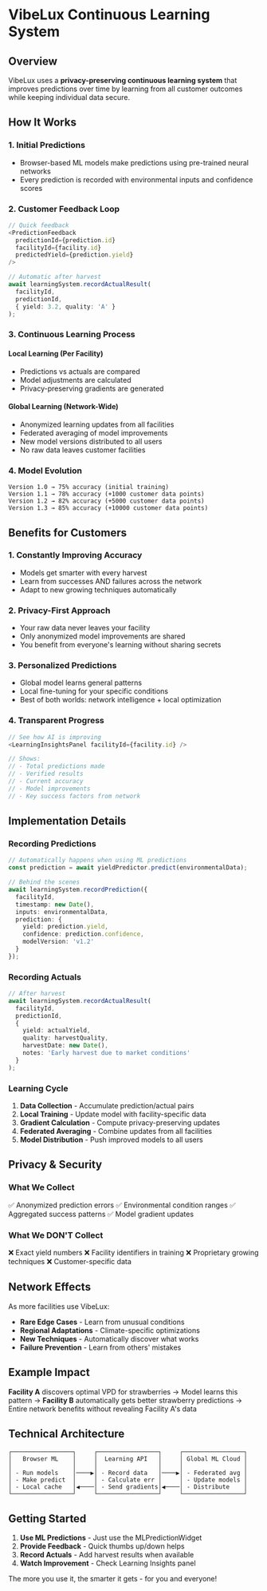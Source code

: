 # VibeLux Continuous Learning System

## Overview

VibeLux uses a **privacy-preserving continuous learning system** that improves predictions over time by learning from all customer outcomes while keeping individual data secure.

## How It Works

### 1. **Initial Predictions**
- Browser-based ML models make predictions using pre-trained neural networks
- Every prediction is recorded with environmental inputs and confidence scores

### 2. **Customer Feedback Loop**
```typescript
// Quick feedback
<PredictionFeedback 
  predictionId={prediction.id}
  facilityId={facility.id}
  predictedYield={prediction.yield}
/>

// Automatic after harvest
await learningSystem.recordActualResult(
  facilityId,
  predictionId, 
  { yield: 3.2, quality: 'A' }
);
```

### 3. **Continuous Learning Process**

#### Local Learning (Per Facility)
- Predictions vs actuals are compared
- Model adjustments are calculated
- Privacy-preserving gradients are generated

#### Global Learning (Network-Wide)
- Anonymized learning updates from all facilities
- Federated averaging of model improvements
- New model versions distributed to all users
- No raw data leaves customer facilities

### 4. **Model Evolution**
```
Version 1.0 → 75% accuracy (initial training)
Version 1.1 → 78% accuracy (+1000 customer data points)
Version 1.2 → 82% accuracy (+5000 customer data points)
Version 1.3 → 85% accuracy (+10000 customer data points)
```

## Benefits for Customers

### **1. Constantly Improving Accuracy**
- Models get smarter with every harvest
- Learn from successes AND failures across the network
- Adapt to new growing techniques automatically

### **2. Privacy-First Approach**
- Your raw data never leaves your facility
- Only anonymized model improvements are shared
- You benefit from everyone's learning without sharing secrets

### **3. Personalized Predictions**
- Global model learns general patterns
- Local fine-tuning for your specific conditions
- Best of both worlds: network intelligence + local optimization

### **4. Transparent Progress**
```typescript
// See how AI is improving
<LearningInsightsPanel facilityId={facility.id} />

// Shows:
// - Total predictions made
// - Verified results
// - Current accuracy
// - Model improvements
// - Key success factors from network
```

## Implementation Details

### Recording Predictions
```typescript
// Automatically happens when using ML predictions
const prediction = await yieldPredictor.predict(environmentalData);

// Behind the scenes
await learningSystem.recordPrediction({
  facilityId,
  timestamp: new Date(),
  inputs: environmentalData,
  prediction: {
    yield: prediction.yield,
    confidence: prediction.confidence,
    modelVersion: 'v1.2'
  }
});
```

### Recording Actuals
```typescript
// After harvest
await learningSystem.recordActualResult(
  facilityId,
  predictionId,
  {
    yield: actualYield,
    quality: harvestQuality,
    harvestDate: new Date(),
    notes: 'Early harvest due to market conditions'
  }
);
```

### Learning Cycle
1. **Data Collection** - Accumulate prediction/actual pairs
2. **Local Training** - Update model with facility-specific data
3. **Gradient Calculation** - Compute privacy-preserving updates
4. **Federated Averaging** - Combine updates from all facilities
5. **Model Distribution** - Push improved models to all users

## Privacy & Security

### What We Collect
✅ Anonymized prediction errors
✅ Environmental condition ranges
✅ Aggregated success patterns
✅ Model gradient updates

### What We DON'T Collect
❌ Exact yield numbers
❌ Facility identifiers in training
❌ Proprietary growing techniques
❌ Customer-specific data

## Network Effects

As more facilities use VibeLux:
- **Rare Edge Cases** - Learn from unusual conditions
- **Regional Adaptations** - Climate-specific optimizations
- **New Techniques** - Automatically discover what works
- **Failure Prevention** - Learn from others' mistakes

## Example Impact

**Facility A** discovers optimal VPD for strawberries
→ Model learns this pattern
→ **Facility B** automatically gets better strawberry predictions
→ Entire network benefits without revealing Facility A's data

## Technical Architecture

```
┌─────────────────┐     ┌─────────────────┐     ┌─────────────────┐
│   Browser ML    │     │  Learning API   │     │ Global ML Cloud │
│                 │     │                 │     │                 │
│ - Run models    │────▶│ - Record data   │────▶│ - Federated avg │
│ - Make predict  │     │ - Calculate err │     │ - Update models │
│ - Local cache   │◀────│ - Send gradients│◀────│ - Distribute    │
└─────────────────┘     └─────────────────┘     └─────────────────┘
```

## Getting Started

1. **Use ML Predictions** - Just use the MLPredictionWidget
2. **Provide Feedback** - Quick thumbs up/down helps
3. **Record Actuals** - Add harvest results when available
4. **Watch Improvement** - Check Learning Insights panel

The more you use it, the smarter it gets - for you and everyone!